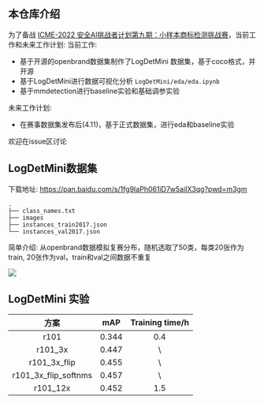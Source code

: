 ## 本仓库介绍
为了备战 [ICME-2022 安全AI挑战者计划第九期：小样本商标检测挑战赛](https://tianchi.aliyun.com/competition/entrance/531948/introduction)，当前工作和未来工作计划:
当前工作:

* 基于开源的openbrand数据集制作了LogDetMini 数据集，基于coco格式，并开源
* 基于LogDetMini进行数据可视化分析 `LogDetMini/eda/eda.ipynb`
* 基于mmdetection进行baseline实验和基础调参实验

未来工作计划:
* 在赛事数据集发布后(4.11)，基于正式数据集，进行eda和baseline实验 

欢迎在issue区讨论


## LogDetMini数据集
下载地址: https://pan.baidu.com/s/1fg9IaPh061iD7w5aiIX3qg?pwd=m3gm
```
.
├── class_names.txt
├── images
├── instances_train2017.json
└── instances_val2017.json

```
简单介绍: 从openbrand数据模拟复赛分布，随机选取了50类，每类20张作为train, 20张作为val，train和val之间数据不重复

![](https://tva1.sinaimg.cn/large/e6c9d24egy1h0td1awfjyj20u00ur0yy.jpg)

## LogDetMini 实验

|         方案         |  mAP  | Training time/h |
| :------------------: | :---: | :-------------: |
|         r101         | 0.344 |       0.4       |
|       r101_3x        | 0.447 |        \        |
|     r101_3x_flip     | 0.455 |        \        |
| r101_3x_flip_softnms | 0.457 |        \        |
|       r101_12x       | 0.452 |       1.5       |

